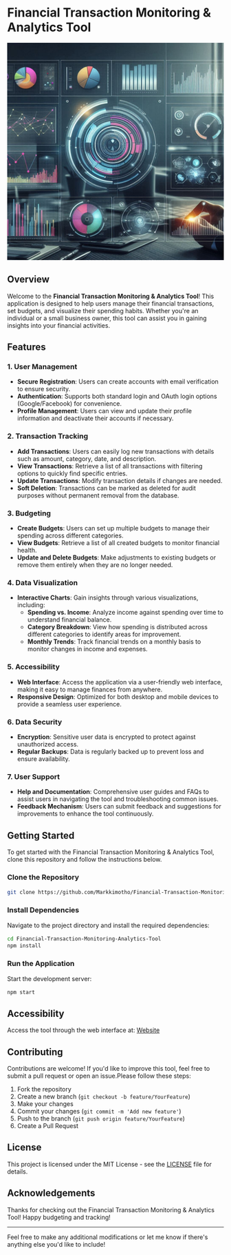 # Financial Transaction Monitoring & Analytics Tool

![Logo](./Images/readme.jpeg) <!-- Replace with a logo URL -->

## Overview
Welcome to the **Financial Transaction Monitoring & Analytics Tool**! This application is designed to help users manage their financial transactions, set budgets, and visualize their spending habits. Whether you're an individual or a small business owner, this tool can assist you in gaining insights into your financial activities.

## Features
### 1. User Management
- **Secure Registration**: Users can create accounts with email verification to ensure security.
- **Authentication**: Supports both standard login and OAuth login options (Google/Facebook) for convenience.
- **Profile Management**: Users can view and update their profile information and deactivate their accounts if necessary.

### 2. Transaction Tracking
- **Add Transactions**: Users can easily log new transactions with details such as amount, category, date, and description.
- **View Transactions**: Retrieve a list of all transactions with filtering options to quickly find specific entries.
- **Update Transactions**: Modify transaction details if changes are needed.
- **Soft Deletion**: Transactions can be marked as deleted for audit purposes without permanent removal from the database.

### 3. Budgeting
- **Create Budgets**: Users can set up multiple budgets to manage their spending across different categories.
- **View Budgets**: Retrieve a list of all created budgets to monitor financial health.
- **Update and Delete Budgets**: Make adjustments to existing budgets or remove them entirely when they are no longer needed.

### 4. Data Visualization
- **Interactive Charts**: Gain insights through various visualizations, including:
  - **Spending vs. Income**: Analyze income against spending over time to understand financial balance.
  - **Category Breakdown**: View how spending is distributed across different categories to identify areas for improvement.
  - **Monthly Trends**: Track financial trends on a monthly basis to monitor changes in income and expenses.

### 5. Accessibility
- **Web Interface**: Access the application via a user-friendly web interface, making it easy to manage finances from anywhere.
- **Responsive Design**: Optimized for both desktop and mobile devices to provide a seamless user experience.

### 6. Data Security
- **Encryption**: Sensitive user data is encrypted to protect against unauthorized access.
- **Regular Backups**: Data is regularly backed up to prevent loss and ensure availability.

### 7. User Support
- **Help and Documentation**: Comprehensive user guides and FAQs to assist users in navigating the tool and troubleshooting common issues.
- **Feedback Mechanism**: Users can submit feedback and suggestions for improvements to enhance the tool continuously.

## Getting Started
To get started with the Financial Transaction Monitoring & Analytics Tool, clone this repository and follow the instructions below.

### Clone the Repository
```bash
git clone https://github.com/Markkimotho/Financial-Transaction-Monitoring-Analytics-Tool.git
```

### Install Dependencies
Navigate to the project directory and install the required dependencies:

```bash
cd Financial-Transaction-Monitoring-Analytics-Tool
npm install
```

### Run the Application
Start the development server:

```bash
npm start
```

## Accessibility
Access the tool through the web interface at: [Website](https://example.com
)

## Contributing
Contributions are welcome! If you'd like to improve this tool, feel free to submit a pull request or open an issue.Please follow these steps:
1. Fork the repository
2. Create a new branch (`git checkout -b feature/YourFeature`)
3. Make your changes
4. Commit your changes (`git commit -m 'Add new feature'`)
5. Push to the branch (`git push origin feature/YourFeature`)
6. Create a Pull Request


## License
This project is licensed under the MIT License - see the [LICENSE](./LICENSE) file for details.

## Acknowledgements
Thanks for checking out the Financial Transaction Monitoring & Analytics Tool! Happy budgeting and tracking!

---
Feel free to make any additional modifications or let me know if there's anything else you'd like to include!






